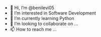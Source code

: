 - 👋 Hi, I’m @benilevi05
- 👀 I’m interested in Software Development
- 🌱 I’m currently learning Python
- 💞️ I’m looking to collaborate on ...
- 📫 How to reach me ...

<!---
benilevi05/benilevi05 is a ✨ special ✨ repository because its `README.md` (this file) appears on your GitHub profile.
You can click the Preview link to take a look at your changes.
--->
